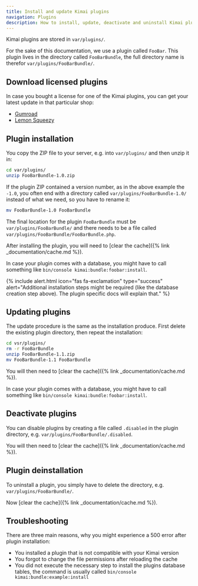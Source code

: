 ```yaml
---
title: Install and update Kimai plugins
navigation: Plugins
description: How to install, update, deactivate and uninstall Kimai plugins 
---
```


Kimai plugins are stored in `var/plugins/`.

For the sake of this documentation, we use a plugin called `FooBar`. 
This plugin lives in the directory called `FooBarBundle`, the full directory name is therefor `var/plugins/FooBarBundle/`.

## Download licensed plugins

In case you bought a license for one of the Kimai plugins, you can get your latest update in that particular shop:

- [Gumroad](https://app.gumroad.com/library) 
- [Lemon Squeezy](https://store.kimai.org/billing)

## Plugin installation

You copy the ZIP file to your server, e.g. into `var/plugins/` and then unzip it in:
```bash
cd var/plugins/
unzip FooBarBundle-1.0.zip
```

If the plugin ZIP contained a version number, as in the above example the `-1.0`, you often end with a directory 
called `var/plugins/FooBarBundle-1.0/` instead of what we need, so you have to rename it:
```bash
mv FooBarBundle-1.0 FooBarBundle
```

The final location for the plugin `FooBarBundle` must be `var/plugins/FooBarBundle/` and there needs to be a file called `var/plugins/FooBarBundle/FooBarBundle.php`.

After installing the plugin, you will need to [clear the cache]({% link _documentation/cache.md %}).

In case your plugin comes with a database, you might have to call something like `bin/console kimai:bundle:foobar:install`.

{% include alert.html icon="fas fa-exclamation" type="success" alert="Additional installation steps might be required (like the database creation step above). The plugin specific docs will explain that." %}

## Updating plugins

The update procedure is the same as the installation produce. First delete the existing plugin directory, then repeat the installation:

```bash
cd vsr/plugins/
rm -r FooBarBundle
unzip FooBarBundle-1.1.zip
mv FooBarBundle-1.1 FooBarBundle
```

You will then need to [clear the cache]({% link _documentation/cache.md %}). 

In case your plugin comes with a database, you might have to call something like `bin/console kimai:bundle:foobar:install`.

## Deactivate plugins

You can disable plugins by creating a file called `.disabled` in the plugin directory, e.g. `var/plugins/FooBarBundle/.disabled`.

You will then need to [clear the cache]({% link _documentation/cache.md %}).

## Plugin deinstallation

To uninstall a plugin, you simply have to delete the directory, e.g. `var/plugins/FooBarBundle/`.

Now [clear the cache]({% link _documentation/cache.md %}).

## Troubleshooting

There are three main reasons, why you might experience a 500 error after plugin installation:

- You installed a plugin that is not compatible with your Kimai version
- You forgot to change the file permissions after reloading the cache
- You did not execute the necessary step to install the plugins database tables, the command is usually called `bin/console kimai:bundle:example:install` 
